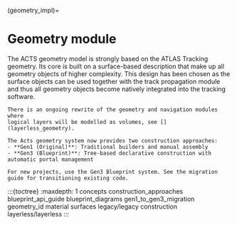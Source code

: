 (geometry_impl)=

# Geometry module

The ACTS geometry model is strongly based on the ATLAS Tracking geometry. Its
core is built on a surface-based description that make up all geometry objects
of higher complexity. This design has been chosen as the surface objects can be
used together with the track propagation module and thus all geometry objects
become natively integrated into the tracking software.

```{note}
There is an ongoing rewrite of the geometry and navigation modules where
logical layers will be modelled as volumes, see [](layerless_geometry).

The Acts geometry system now provides two construction approaches:
- **Gen1 (Original)**: Traditional builders and manual assembly
- **Gen3 (Blueprint)**: Tree-based declarative construction with automatic portal management

For new projects, use the Gen3 Blueprint system. See the migration guide for transitioning existing code.

```

:::{toctree}
:maxdepth: 1
concepts
construction_approaches
blueprint_api_guide
blueprint_diagrams
gen1_to_gen3_migration
geometry_id
material
surfaces
legacy/legacy
construction
layerless/layerless
:::
